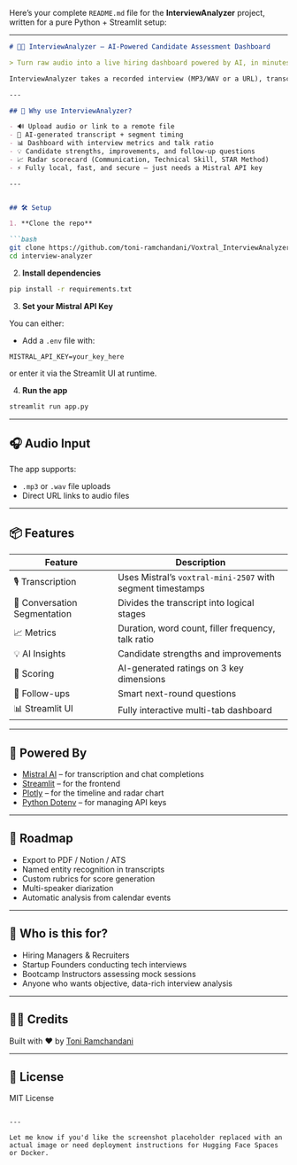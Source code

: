 Here’s your complete `README.md` file for the **InterviewAnalyzer** project, written for a pure Python + Streamlit setup:

---

````markdown
# 🧑‍💼 InterviewAnalyzer – AI-Powered Candidate Assessment Dashboard

> Turn raw audio into a live hiring dashboard powered by AI, in minutes.

InterviewAnalyzer takes a recorded interview (MP3/WAV or a URL), transcribes it using **Mistral's Voxtral model**, segments it into logical conversation stages, analyzes the candidate’s responses, and visualizes the results in a clean, multi-tab Streamlit app.

---

## 🎯 Why use InterviewAnalyzer?

- 🔊 Upload audio or link to a remote file  
- 🧠 AI-generated transcript + segment timing  
- 📊 Dashboard with interview metrics and talk ratio  
- 💡 Candidate strengths, improvements, and follow-up questions  
- 📈 Radar scorecard (Communication, Technical Skill, STAR Method)  
- ⚡ Fully local, fast, and secure — just needs a Mistral API key

---


## 🛠 Setup

1. **Clone the repo**

```bash
git clone https://github.com/toni-ramchandani/Voxtral_InterviewAnalyzer.git
cd interview-analyzer
````

2. **Install dependencies**

```bash
pip install -r requirements.txt
```

3. **Set your Mistral API Key**

You can either:

* Add a `.env` file with:

```
MISTRAL_API_KEY=your_key_here
```

or enter it via the Streamlit UI at runtime.

4. **Run the app**

```bash
streamlit run app.py
```

---

## 🎧 Audio Input

The app supports:

* `.mp3` or `.wav` file uploads
* Direct URL links to audio files

---

## 📦 Features

| Feature                      | Description                                                |
| ---------------------------- | ---------------------------------------------------------- |
| 🎙 Transcription             | Uses Mistral’s `voxtral-mini-2507` with segment timestamps |
| 🧩 Conversation Segmentation | Divides the transcript into logical stages                 |
| 📈 Metrics                   | Duration, word count, filler frequency, talk ratio         |
| 💡 AI Insights               | Candidate strengths and improvements                       |
| 🧠 Scoring                   | AI-generated ratings on 3 key dimensions                   |
| 🔁 Follow-ups                | Smart next-round questions                                 |
| 📊 Streamlit UI              | Fully interactive multi-tab dashboard                      |

---

## 🤖 Powered By

* [Mistral AI](https://console.mistral.ai/) – for transcription and chat completions
* [Streamlit](https://streamlit.io/) – for the frontend
* [Plotly](https://plotly.com/) – for the timeline and radar chart
* [Python Dotenv](https://pypi.org/project/python-dotenv/) – for managing API keys

---

## 📍 Roadmap

* Export to PDF / Notion / ATS
* Named entity recognition in transcripts
* Custom rubrics for score generation
* Multi-speaker diarization
* Automatic analysis from calendar events

---

## 🧠 Who is this for?

* Hiring Managers & Recruiters
* Startup Founders conducting tech interviews
* Bootcamp Instructors assessing mock sessions
* Anyone who wants objective, data-rich interview analysis

---

## 🙋‍♂️ Credits

Built with ❤️ by [Toni Ramchandani](https://github.com/toni-ramchandani)

---

## 📄 License

MIT License

```

---

Let me know if you'd like the screenshot placeholder replaced with an actual image or need deployment instructions for Hugging Face Spaces or Docker.
```
